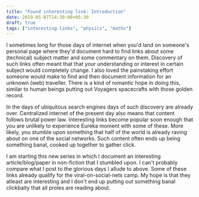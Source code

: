 ```yaml
---
title: "Found interesting link: Introduction"
date: 2019-05-07T14:39:08+05:30
draft: true
tags: ["interesting-links", "physics", "maths"]
---
```


 I sometimes long for those days of internet when you'd land on someone's personal page where they'd document hard to find links about some (technical) subject matter and some commentary on them. Discovery of such links often meant that that your understanding or interest in certain subject would completely change. I also loved the painstaking effort someone would make to find and then document information for an unknown (web) traveller. There is a kind of romantic hope in doing this, similar to human beings putting out Voyagers spacecrafts with those golden record.

In the days of ubiquitous search engines days of such discovery are already over. Centralized internet of the present
day also means that content follows brutal power law. Interesting links become popular soon enough that you are
unlikely to experience Eureka moment with some of these. More likely, you stumble upon something that half of the
world is already raving about on one of the social networks. Such content often ends up being something banal,
cooked up together to gather click.

I am starting this new series in which I document an interesting article/blog/paper in non-fiction that I stumbled upon.
I can't probably compare what I post to the glorious days I allude to above. Some of these links already qualify
for the viral-on-social-nets camp. My hope is that they atleast are interesting and I don't end up putting out
something banal clickbaity that all proles are reading about.



